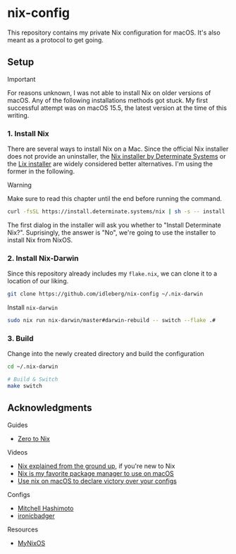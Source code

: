 # nix-config

This repository contains my private Nix configuration for macOS. It's also meant as a protocol to get going.

## Setup

> [!IMPORTANT]
> For reasons unknown, I was not able to install Nix on older versions of macOS. Any of the following installations methods got stuck. My first successful attempt was on macOS 15.5, the latest version at the time of this writing.

### 1. Install Nix

There are several ways to install Nix on a Mac. Since the official Nix installer does not provide an uninstaller, the [Nix installer by Determinate Systems](https://github.com/DeterminateSystems/nix-installer?tab=readme-ov-file#determinate-nix-installer) or the [Lix installer](https://lix.systems/install/#on-any-other-linuxmacos-system) are widely considered better alternatives. I'm using the former in the following.

> [!WARNING]
> Make sure to read this chapter until the end before running the command.

```sh
curl -fsSL https://install.determinate.systems/nix | sh -s -- install
```

The first dialog in the installer will ask you whether to "Install Determinate Nix?". Suprisingly, the answer is "No", we're going to use the installer to install Nix from NixOS.

### 2. Install Nix-Darwin

Since this repository already includes my `flake.nix`, we can clone it to a location of our liking.

```sh
git clone https://github.com/idleberg/nix-config ~/.nix-darwin
```

Install `nix-darwin`

```sh
sudo nix run nix-darwin/master#darwin-rebuild -- switch --flake .#
```

### 3. Build

Change into the newly created directory and build the configuration

```sh
cd ~/.nix-darwin

# Build & Switch
make switch
```

## Acknowledgments

Guides

-   [Zero to Nix](https://zero-to-nix.com/start/install/)

Videos

-   [Nix explained from the ground up](https://www.youtube.com/watch?v=5D3nUU1OVx8), if you're new to Nix
-   [Nix is my favorite package manager to use on macOS](https://www.youtube.com/watch?v=Z8BL8mdzWHI)
-   [Use nix on macOS to declare victory over your configs](https://www.youtube.com/watch?v=qUmZtC6ts0M)

Configs

-   [Mitchell Hashimoto](https://github.com/mitchellh/nixos-config)
-   [ironicbadger](https://github.com/ironicbadger/nix-config)

Resources

-   [MyNixOS](https://mynixos.com/)
